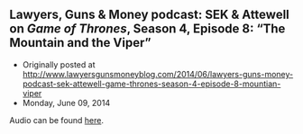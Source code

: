 ## Lawyers, Guns &amp; Money podcast: SEK &amp; Attewell on <em>Game of Thrones</em>, Season 4, Episode 8: “The Mountain and the Viper”

 * Originally posted at http://www.lawyersgunsmoneyblog.com/2014/06/lawyers-guns-money-podcast-sek-attewell-game-thrones-season-4-episode-8-mountian-viper
 * Monday, June 09, 2014

Audio can be found [here](http://lawyersgunsmoneyblog.com/podcast/got0408.mp3).